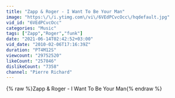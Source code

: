 ```yaml
---
title: "Zapp & Roger - I Want To Be Your Man"
image: "https:\/\/i.ytimg.com\/vi\/6VEdPCvcOcc\/hqdefault.jpg"
vid_id: "6VEdPCvcOcc"
categories: "Music"
tags: ["Zapp","Roger","funk"]
date: "2021-06-14T02:42:52+03:00"
vid_date: "2010-02-06T17:16:39Z"
duration: "PT4M12S"
viewcount: "29752520"
likeCount: "257846"
dislikeCount: "7358"
channel: "Pierre Richard"
---
```

{% raw %}Zapp &amp; Roger - I Want To Be Your Man{% endraw %}
